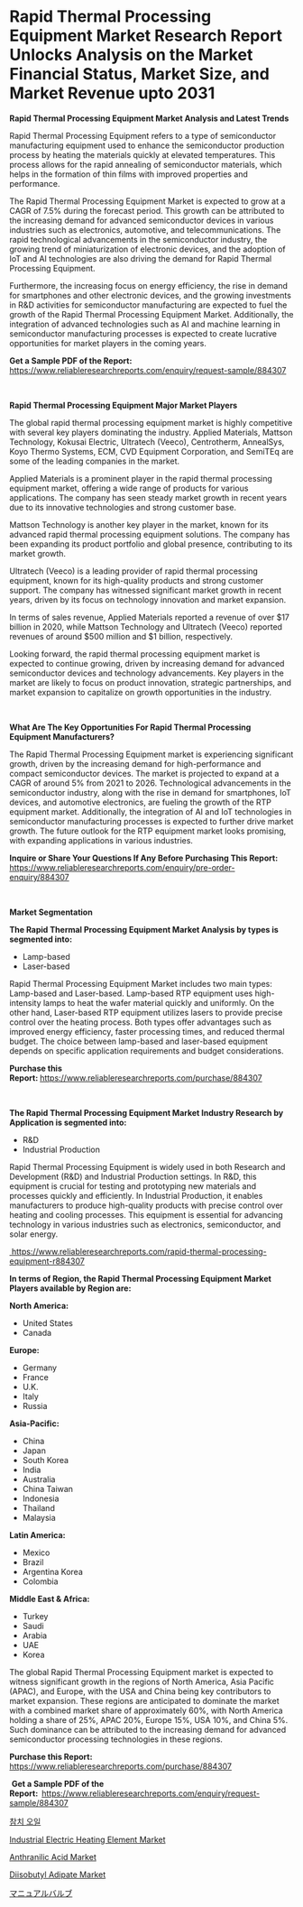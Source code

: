 <p><h1>Rapid Thermal Processing Equipment Market Research Report Unlocks Analysis on the Market Financial Status, Market Size, and Market Revenue upto 2031</h1></p><p><strong>Rapid Thermal Processing Equipment Market Analysis and Latest Trends</strong></p>
<p><p>Rapid Thermal Processing Equipment refers to a type of semiconductor manufacturing equipment used to enhance the semiconductor production process by heating the materials quickly at elevated temperatures. This process allows for the rapid annealing of semiconductor materials, which helps in the formation of thin films with improved properties and performance.</p><p>The Rapid Thermal Processing Equipment Market is expected to grow at a CAGR of 7.5% during the forecast period. This growth can be attributed to the increasing demand for advanced semiconductor devices in various industries such as electronics, automotive, and telecommunications. The rapid technological advancements in the semiconductor industry, the growing trend of miniaturization of electronic devices, and the adoption of IoT and AI technologies are also driving the demand for Rapid Thermal Processing Equipment.</p><p>Furthermore, the increasing focus on energy efficiency, the rise in demand for smartphones and other electronic devices, and the growing investments in R&D activities for semiconductor manufacturing are expected to fuel the growth of the Rapid Thermal Processing Equipment Market. Additionally, the integration of advanced technologies such as AI and machine learning in semiconductor manufacturing processes is expected to create lucrative opportunities for market players in the coming years.</p></p>
<p><strong>Get a Sample PDF of the Report:&nbsp;</strong> <a href="https://www.reliableresearchreports.com/enquiry/request-sample/884307">https://www.reliableresearchreports.com/enquiry/request-sample/884307</a></p>
<p>&nbsp;</p>
<p><strong>Rapid Thermal Processing Equipment Major Market Players</strong></p>
<p><p>The global rapid thermal processing equipment market is highly competitive with several key players dominating the industry. Applied Materials, Mattson Technology, Kokusai Electric, Ultratech (Veeco), Centrotherm, AnnealSys, Koyo Thermo Systems, ECM, CVD Equipment Corporation, and SemiTEq are some of the leading companies in the market.</p><p>Applied Materials is a prominent player in the rapid thermal processing equipment market, offering a wide range of products for various applications. The company has seen steady market growth in recent years due to its innovative technologies and strong customer base.</p><p>Mattson Technology is another key player in the market, known for its advanced rapid thermal processing equipment solutions. The company has been expanding its product portfolio and global presence, contributing to its market growth.</p><p>Ultratech (Veeco) is a leading provider of rapid thermal processing equipment, known for its high-quality products and strong customer support. The company has witnessed significant market growth in recent years, driven by its focus on technology innovation and market expansion.</p><p>In terms of sales revenue, Applied Materials reported a revenue of over $17 billion in 2020, while Mattson Technology and Ultratech (Veeco) reported revenues of around $500 million and $1 billion, respectively.</p><p>Looking forward, the rapid thermal processing equipment market is expected to continue growing, driven by increasing demand for advanced semiconductor devices and technology advancements. Key players in the market are likely to focus on product innovation, strategic partnerships, and market expansion to capitalize on growth opportunities in the industry.</p></p>
<p>&nbsp;</p>
<p><strong>What Are The Key Opportunities For Rapid Thermal Processing Equipment Manufacturers?</strong></p>
<p><p>The Rapid Thermal Processing Equipment market is experiencing significant growth, driven by the increasing demand for high-performance and compact semiconductor devices. The market is projected to expand at a CAGR of around 5% from 2021 to 2026. Technological advancements in the semiconductor industry, along with the rise in demand for smartphones, IoT devices, and automotive electronics, are fueling the growth of the RTP equipment market. Additionally, the integration of AI and IoT technologies in semiconductor manufacturing processes is expected to further drive market growth. The future outlook for the RTP equipment market looks promising, with expanding applications in various industries.</p></p>
<p><strong>Inquire or Share Your Questions If Any Before Purchasing This Report:</strong> <a href="https://www.reliableresearchreports.com/enquiry/pre-order-enquiry/884307">https://www.reliableresearchreports.com/enquiry/pre-order-enquiry/884307</a></p>
<p>&nbsp;</p>
<p><strong>Market Segmentation</strong></p>
<p><strong>The Rapid Thermal Processing Equipment Market Analysis by types is segmented into:</strong></p>
<p><ul><li>Lamp-based</li><li>Laser-based</li></ul></p>
<p><p>Rapid Thermal Processing Equipment Market includes two main types: Lamp-based and Laser-based. Lamp-based RTP equipment uses high-intensity lamps to heat the wafer material quickly and uniformly. On the other hand, Laser-based RTP equipment utilizes lasers to provide precise control over the heating process. Both types offer advantages such as improved energy efficiency, faster processing times, and reduced thermal budget. The choice between lamp-based and laser-based equipment depends on specific application requirements and budget considerations.</p></p>
<p><strong>Purchase this Report:&nbsp;</strong><a href="https://www.reliableresearchreports.com/purchase/884307">https://www.reliableresearchreports.com/purchase/884307</a></p>
<p>&nbsp;</p>
<p><strong>The Rapid Thermal Processing Equipment Market Industry Research by Application is segmented into:</strong></p>
<p><ul><li>R&D</li><li>Industrial Production</li></ul></p>
<p><p>Rapid Thermal Processing Equipment is widely used in both Research and Development (R&D) and Industrial Production settings. In R&D, this equipment is crucial for testing and prototyping new materials and processes quickly and efficiently. In Industrial Production, it enables manufacturers to produce high-quality products with precise control over heating and cooling processes. This equipment is essential for advancing technology in various industries such as electronics, semiconductor, and solar energy.</p></p>
<p><a href="https://www.reliableresearchreports.com/rapid-thermal-processing-equipment-r884307">&nbsp;https://www.reliableresearchreports.com/rapid-thermal-processing-equipment-r884307</a></p>
<p><strong>In terms of Region, the Rapid Thermal Processing Equipment Market Players available by Region are:</strong></p>
<p>
    <p> <strong> North America: </strong>
        <ul>
            <li>United States</li>
            <li>Canada</li>
        </ul>
        </p> 
    <p> <strong> Europe: </strong>
        <ul>
            <li>Germany</li>
            <li>France</li>
            <li>U.K.</li>
            <li>Italy</li>
            <li>Russia</li>
        </ul>
        </p> 
    <p> <strong> Asia-Pacific: </strong>
        <ul>
            <li>China</li>
            <li>Japan</li>
            <li>South Korea</li>
            <li>India</li>
            <li>Australia</li>
            <li>China Taiwan</li>
            <li>Indonesia</li>
            <li>Thailand</li>
            <li>Malaysia</li>
        </ul>
        </p> 
    <p> <strong> Latin America: </strong>
        <ul>
            <li>Mexico</li>
            <li>Brazil</li>
            <li>Argentina Korea</li>
            <li>Colombia</li>
        </ul>
        </p> 
    <p> <strong> Middle East & Africa: </strong>
        <ul>
            <li>Turkey</li>
            <li>Saudi</li>
            <li>Arabia</li>
            <li>UAE</li>
            <li>Korea</li>
        </ul>
    </p>
    </p>
<p><p>The global Rapid Thermal Processing Equipment market is expected to witness significant growth in the regions of North America, Asia Pacific (APAC), and Europe, with the USA and China being key contributors to market expansion. These regions are anticipated to dominate the market with a combined market share of approximately 60%, with North America holding a share of 25%, APAC 20%, Europe 15%, USA 10%, and China 5%. Such dominance can be attributed to the increasing demand for advanced semiconductor processing technologies in these regions.</p></p>
<p><strong>Purchase this Report: </strong><a href="https://www.reliableresearchreports.com/purchase/884307">https://www.reliableresearchreports.com/purchase/884307</a></p>
<p>&nbsp;<strong>Get a Sample PDF of the Report:&nbsp;&nbsp;</strong><a href="https://www.reliableresearchreports.com/enquiry/request-sample/884307">https://www.reliableresearchreports.com/enquiry/request-sample/884307</a></p>
<p><strong></strong></p>
<p><p><a href="https://medium.com/@guyeichert86/%EC%B0%B8%EC%B9%98-%EC%98%A4%EC%9D%BC-%EC%8B%9C%EC%9E%A5-%EA%B7%9C%EB%AA%A8-cagr-%ED%8A%B8%EB%A0%8C%EB%93%9C-2024-2030-bea111c8e379">참치 오일</a></p><p><a href="https://github.com/zjyglelu/Market-Research-Report-List-2/blob/main/industrial-electric-heating-element-market.md">Industrial Electric Heating Element Market</a></p><p><a href="https://issuu.com/reportprime-2/docs/anthranilic-acid-market-size-2030.pptx">Anthranilic Acid Market</a></p><p><a href="https://issuu.com/reportprime-2/docs/diisobutyl-adipate-market-size-2030.pptx">Diisobutyl Adipate Market</a></p><p><a href="https://medium.com/@roachbrenda/2024%E5%B9%B4%E3%81%8B%E3%82%892031%E5%B9%B4%E3%81%BE%E3%81%A7%E3%81%AE%E6%9C%9F%E9%96%93%E3%81%AB%E4%BA%88%E6%B8%AC%E3%81%95%E3%82%8C%E3%82%8B%E3%83%9E%E3%83%8B%E3%83%A5%E3%82%A2%E3%83%AB%E3%83%90%E3%83%AB%E3%83%96%E5%B8%82%E5%A0%B4%E5%88%86%E6%9E%90%E3%81%A8%E3%82%B5%E3%82%A4%E3%82%BA-559e43733beb">マニュアルバルブ</a></p></p>